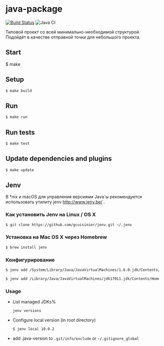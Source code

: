 # java-package

[![Build Status](https://jitpack.io/v/hexlet-boilerplates/java-package.svg)](https://jitpack.io/#hexlet-boilerplates/java-package)
![Java CI](https://github.com/TanyFV/java-package/workflows/Java%20CI/badge.svg)

Типовой проект со всей минимально-необходимой структурой. Подойдёт в качестве отправной точки для небольшого проекта.

## Start

$ make

## Setup
```bash
$ make build
```

## Run
```bash
$ make run
```

## Run tests
```bash
$ make test
```

## Update dependencies and plugins
```bash
$ make update
```

## Jenv
В *nix и macOS для управления версиями Java\`ы рекомендуется использовать утилиту jenv http://www.jenv.be/ . 

### Как установить Jenv на Linux / OS X
```bash
$ git clone https://github.com/gcuisinier/jenv.git ~/.jenv
```

### Установка на Mac OS X через Homebrew
```bash
$ brew install jenv
```

### Конфигурирование
```bash
$ jenv add /System/Library/Java/JavaVirtualMachines/1.6.0.jdk/Contents/Home
```

```bash
$ jenv add /Library/Java/JavaVirtualMachines/jdk17011.jdk/Contents/Home`
```

### Usage
   * List managed JDKs%
      ```bash
     jenv versions
      ```
   * Configure local version (in root directory)
      ```bash
     $ jenv local 10.0.2
      ```
   * add .java-version to `.git/info/exclude` or `~/.gitignore_global`
   
